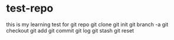 # test-repo
this is my learning test for git repo
git clone
git init 
git branch -a 
git checkout 
git add 
git commit
git log 
git stash 
git reset 
